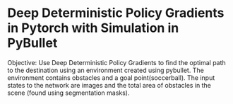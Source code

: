 # Deep Deterministic Policy Gradients in Pytorch with Simulation in PyBullet

Objective:
Use Deep Deterministic Policy Gradients to find the optimal path to the destination using an environment created using pybullet. The environment contains obstacles and a goal point(soccerball). The input states to the network are images and the total area of obstacles in the scene (found using segmentation masks).


